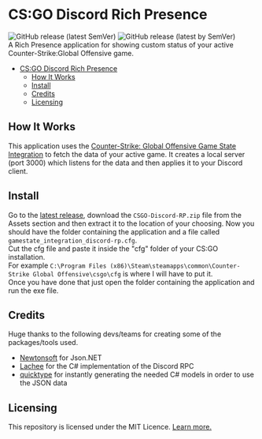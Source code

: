 # CS:GO Discord Rich Presence  
![GitHub release (latest SemVer)](https://img.shields.io/github/v/release/Retr0-01/CSGO-Discord-RP?sort=semver)
![GitHub release (latest by SemVer)](https://img.shields.io/github/downloads/Retr0-01/CSGO-Discord-RP/latest/total?sort=semver)  
A Rich Presence application for showing custom status of your active Counter-Strike:Global Offensive game.

- [CS:GO Discord Rich Presence](#csgo-discord-rich-presence)
	- [How It Works](#how-it-works)
	- [Install](#install)
	- [Credits](#credits)
	- [Licensing](#licensing)

## How It Works
This application uses the [Counter-Strike: Global Offensive Game State Integration](https://developer.valvesoftware.com/wiki/Counter-Strike:_Global_Offensive_Game_State_Integration) to fetch the data of your active game. It creates a local server (port 3000) which listens for the data and then applies it to your Discord client.

## Install
Go to the [latest release](https://github.com/Retr0-01/CSGO-Discord-RP/releases/latest), download the ``CSGO-Discord-RP.zip`` file from the Assets section and then extract it to the location of your choosing. Now you should have the folder containing the application and a file called ``gamestate_integration_discord-rp.cfg``.  
Cut the cfg file and paste it inside the "cfg" folder of your CS:GO installation.  
For example ``C:\Program Files (x86)\Steam\steamapps\common\Counter-Strike Global Offensive\csgo\cfg`` is where I will have to put it.  
Once you have done that just open the folder containing the application and run the exe file.

## Credits
Huge thanks to the following devs/teams for creating some of the packages/tools used.  
- [Newtonsoft](https://www.newtonsoft.com/json) for Json.NET
- [Lachee](https://github.com/Lachee/discord-rpc-csharp) for the C# implementation of the Discord RPC
- [quicktype](https://quicktype.io/csharp) for instantly generating the needed C# models in order to use the JSON data

## Licensing  
This repository is licensed under the MIT Licence. [Learn more.](https://github.com/Retr0-01/CSGO-Discord-RP/blob/main/LICENCE.md)